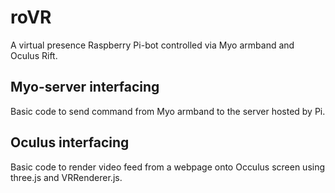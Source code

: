 <h1>roVR</h1>

A virtual presence Raspberry Pi-bot controlled via Myo armband and Oculus Rift.

<h2>Myo-server interfacing</h2>

Basic code to send command from Myo armband to the server hosted by Pi.

<h2>Oculus interfacing</h2>

Basic code to render video feed from a webpage onto Occulus screen using three.js and VRRenderer.js.
